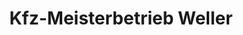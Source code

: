 ---
title: "Kfz-Meisterbetrieb Weller"
url: /erlangen/kfz-meisterbetrieb-weller/
shop: Autowerkstatt
---